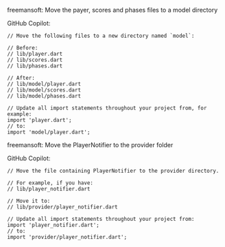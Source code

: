 freemansoft: Move the payer, scores and phases files to a model directory

GitHub Copilot:
````plaintext
// Move the following files to a new directory named `model`:

// Before:
// lib/player.dart
// lib/scores.dart
// lib/phases.dart

// After:
// lib/model/player.dart
// lib/model/scores.dart
// lib/model/phases.dart

// Update all import statements throughout your project from, for example:
import 'player.dart';
// to:
import 'model/player.dart';
````

freemansoft: Move the PlayerNotifier to the provider folder

GitHub Copilot:
````plaintext
// Move the file containing PlayerNotifier to the provider directory.

// For example, if you have:
// lib/player_notifier.dart

// Move it to:
// lib/provider/player_notifier.dart

// Update all import statements throughout your project from:
import 'player_notifier.dart';
// to:
import 'provider/player_notifier.dart';
````